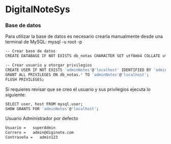 # DigitalNoteSys


### Base de datos
Para utilizar la base de datos es necesario crearla manualmente desde
una terminal de MySQL:  mysql -u root -p

```bash
-- Crear base de datos
CREATE DATABASE IF NOT EXISTS db_notas CHARACTER SET utf8mb4 COLLATE utf8mb4_spanish_ci;

-- Crear usuario y otorgar privilegios
CREATE USER IF NOT EXISTS 'adminNotes'@'localhost' IDENTIFIED BY 'admin123.';
GRANT ALL PRIVILEGES ON db_notas.* TO 'adminNotes'@'localhost';
FLUSH PRIVILEGES;

```

Si requieres revisar que se creo el usuario y sus privilegios ejecuta lo siguiente:

```bash
SELECT user, host FROM mysql.user;
SHOW GRANTS FOR 'adminNotes'@'localhost';

```

Usuario Administrador por defecto
```bash
Usuario =   superAdmin
Correro =   admin@diginote.com
Contraseña =   admin123
```